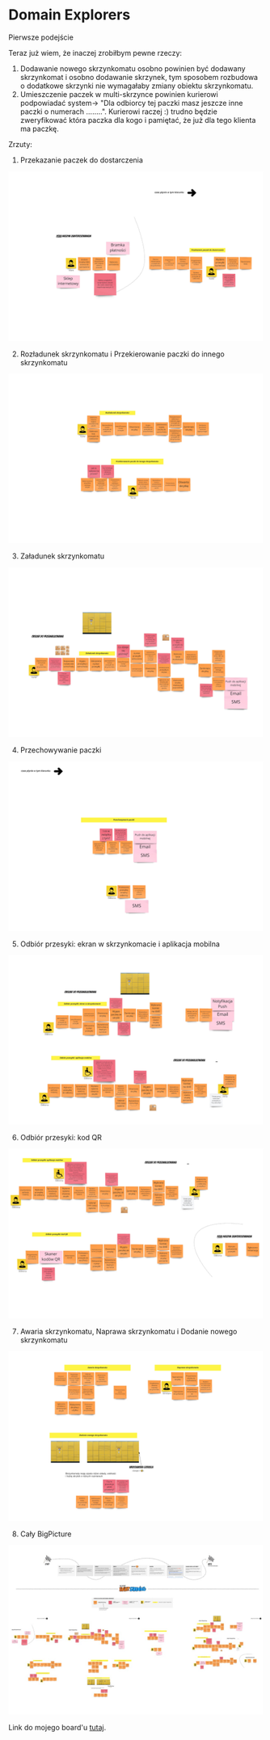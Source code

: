 # Domain Explorers
Pierwsze podejście

Teraz już wiem, że inaczej zrobiłbym pewne rzeczy:
1. Dodawanie nowego skrzynkomatu osobno powinien być dodawany skrzynkomat i osobno dodawanie skrzynek, tym sposobem rozbudowa o dodatkowe skrzynki nie wymagałaby zmiany obiektu skrzynkomatu.
2. Umieszczenie paczek w multi-skrzynce powinien kurierowi podpowiadać system-> "Dla odbiorcy tej paczki masz jeszcze inne paczki o numerach ........". Kurierowi raczej :) trudno będzie zweryfikować która paczka dla kogo i pamiętać, że już dla tego klienta ma paczkę.

Zrzuty:

1. Przekazanie paczek do dostarczenia

![Zdjęcie1](images/Marek-EventStorming-DomainExplorers1m.jpg)

2. Rozładunek skrzynkomatu i Przekierowanie paczki do innego skrzynkomatu

![Zdjęcie2](images/Marek-EventStorming-DomainExplorers2m.jpg)

3. Załadunek skrzynkomatu

![Zdjęcie3](images/Marek-EventStorming-DomainExplorers3m.jpg)

4. Przechowywanie paczki

![Zdjęcie4](images/Marek-EventStorming-DomainExplorers4m.jpg)

5. Odbiór przesyki: ekran w skrzynkomacie i aplikacja mobilna

![Zdjęcie5](images/Marek-EventStorming-DomainExplorers5m.jpg)

6. Odbiór przesyki: kod QR

![Zdjęcie6](images/Marek-EventStorming-DomainExplorers6m.jpg)

7. Awaria skrzynkomatu, Naprawa skrzynkomatu i Dodanie nowego skrzynkomatu

![Zdjęcie7](images/Marek-EventStorming-DomainExplorers7m.jpg)

8. Cały BigPicture

![Zdjęcie1](images/EventStormingDomainExplorers_calosc.jpg)


Link do mojego board'u [tutaj](https://miro.com/app/board/o9J_lVufS6A=/). 